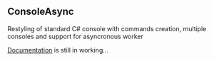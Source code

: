ConsoleAsync
------------------------------------------------------------------------
Restyling of standard C# console with commands creation, multiple consoles and support for asyncronous worker

[Documentation](documentation/summary.md) is still in working...